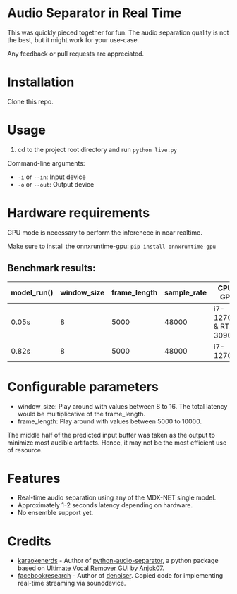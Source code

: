 # Audio Separator in Real Time

This was quickly pieced together for fun. The audio separation quality is not the best, but it might work for your use-case.

Any feedback or pull requests are appreciated.

# Installation

Clone this repo.

# Usage

1. cd to the project root directory and run `python live.py`

Command-line arguments:
- `-i` or `--in`: Input device
- `-o` or `--out`: Output device

# Hardware requirements

GPU mode is necessary to perform the inferenece in near realtime.

Make sure to install the onnxruntime-gpu:
`pip install onnxruntime-gpu`

## Benchmark results:

| model_run() | window_size | frame_length | sample_rate | CPU / GPU            | Remarks           |
| ----------- | ----------- | ------------ | ----------- | -------------------- | ----------------- |
| 0.05s       | 8           | 5000         | 48000       | i7-12700K & RTX 3090 |                   |
| 0.82s       | 8           | 5000         | 48000       | i7-12700K            | Basically useless |

# Configurable parameters

- window_size: Play around with values between 8 to 16. The total latency would be multiplicative of the frame_length.
- frame_length: Play around with values between 5000 to 10000.

The middle half of the predicted input buffer was taken as the output to minimize most audible artifacts. Hence, it may not be the most efficient use of resource.

# Features

- Real-time audio separation using any of the MDX-NET single model.
- Approximately 1-2 seconds latency depending on hardware.
- No ensemble support yet.

# Credits

- [karaokenerds](https://github.com/karaokenerds) - Author of [python-audio-separator](https://github.com/karaokenerds/python-audio-separator), a python package based on [Ultimate Vocal Remover GUI](https://github.com/Anjok07/ultimatevocalremovergui) by [Anjok07](https://github.com/Anjok07).
- [facebookresearch](https://github.com/facebookresearch) - Author of [denoiser](https://github.com/facebookresearch/denoiser). Copied code for implementing real-time streaming via sounddevice.